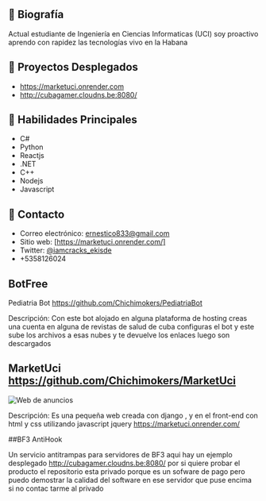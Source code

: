 ## 📝 Biografía
Actual estudiante de Ingeniería en Ciencias Informaticas (UCI)
soy proactivo aprendo con rapidez las tecnologías
vivo en la Habana

## 🚀 Proyectos Desplegados
- https://marketuci.onrender.com
- http://cubagamer.cloudns.be:8080/

## 🔧 Habilidades Principales
- C#
- Python
- Reactjs
- .NET
- C++
- Nodejs
- Javascript

## 💬 Contacto
- Correo electrónico: ernestico833@gmail.com
- Sitio web: [https://marketuci.onrender.com/]
- Twitter: [@iamcracks_ekisde]()
- +5358126024

## BotFree

Pediatria Bot https://github.com/Chichimokers/PediatriaBot

Descripción: Con este bot alojado en alguna plataforma de hosting creas una cuenta en alguna de revistas de salud de cuba 
configuras el bot y este sube los archivos a esas nubes y te devuelve los enlaces luego son descargados
## MarketUci  https://github.com/Chichimokers/MarketUci

![Web de anuncios](`)

Descripción: Es una pequeña web creada con django , y en el front-end con html y css utilizando javascript jquery https://marketuci.onrender.com/

##BF3 AntiHook

Un servicio antitrampas para servidores de BF3 aqui hay un ejemplo desplegado http://cubagamer.cloudns.be:8080/ por si quiere probar el producto 
el repositorio esta privado porque es un sofware de pago pero puedo demostrar la calidad del software en ese servidor que puse encima si no contac
tarme al privado

